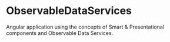 # ObservableDataServices

Angular application using the concepts of Smart & Presentational components and Observable Data Services.